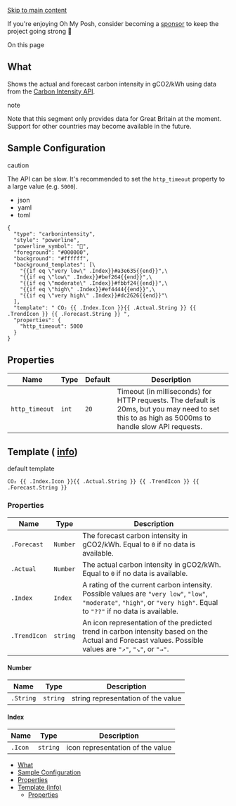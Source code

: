 [Skip to main content](https://ohmyposh.dev/docs/segments/web/carbonintensity#__docusaurus_skipToContent_fallback)

If you're enjoying Oh My Posh, consider becoming a [sponsor](https://github.com/sponsors/JanDeDobbeleer) to keep the project going strong 💪

On this page

## What [​](https://ohmyposh.dev/docs/segments/web/carbonintensity\#what "Direct link to What")

Shows the actual and forecast carbon intensity in gCO2/kWh using data from the [Carbon Intensity API](https://carbon-intensity.github.io/api-definitions).

note

Note that this segment only provides data for Great Britain at the moment. Support for other countries may become available in the future.

## Sample Configuration [​](https://ohmyposh.dev/docs/segments/web/carbonintensity\#sample-configuration "Direct link to Sample Configuration")

caution

The API can be slow. It's recommended to set the `http_timeout` property to a large value (e.g. `5000`).

- json
- yaml
- toml

```codeBlockLines_e6Vv
{
  "type": "carbonintensity",
  "style": "powerline",
  "powerline_symbol": "",
  "foreground": "#000000",
  "background": "#ffffff",
  "background_templates": [\
    "{{if eq \"very low\" .Index}}#a3e635{{end}}",\
    "{{if eq \"low\" .Index}}#bef264{{end}}",\
    "{{if eq \"moderate\" .Index}}#fbbf24{{end}}",\
    "{{if eq \"high\" .Index}}#ef4444{{end}}",\
    "{{if eq \"very high\" .Index}}#dc2626{{end}}"\
  ],
  "template": " CO₂ {{ .Index.Icon }}{{ .Actual.String }} {{ .TrendIcon }} {{ .Forecast.String }} ",
  "properties": {
    "http_timeout": 5000
  }
}

```

## Properties [​](https://ohmyposh.dev/docs/segments/web/carbonintensity\#properties "Direct link to Properties")

| Name | Type | Default | Description |
| --- | --- | --- | --- |
| `http_timeout` | `int` | `20` | Timeout (in milliseconds) for HTTP requests. The default is 20ms, but you may need to set this to as high as 5000ms to handle slow API requests. |

## Template ( [info](https://ohmyposh.dev/docs/configuration/templates)) [​](https://ohmyposh.dev/docs/segments/web/carbonintensity\#template-info "Direct link to template-info")

default template

```codeBlockLines_e6Vv
CO₂ {{ .Index.Icon }}{{ .Actual.String }} {{ .TrendIcon }} {{ .Forecast.String }}

```

### Properties [​](https://ohmyposh.dev/docs/segments/web/carbonintensity\#properties-1 "Direct link to Properties")

| Name | Type | Description |
| --- | --- | --- |
| `.Forecast` | `Number` | The forecast carbon intensity in gCO2/kWh. Equal to `0` if no data is available. |
| `.Actual` | `Number` | The actual carbon intensity in gCO2/kWh. Equal to `0` if no data is available. |
| `.Index` | `Index` | A rating of the current carbon intensity. Possible values are `"very low"`, `"low"`, `"moderate"`, `"high"`, or `"very high"`. Equal to `"??"` if no data is available. |
| `.TrendIcon` | `string` | An icon representation of the predicted trend in carbon intensity based on the Actual and Forecast values. Possible values are `"↗"`, `"↘"`, or `"→"`. |

#### Number [​](https://ohmyposh.dev/docs/segments/web/carbonintensity\#number "Direct link to Number")

| Name | Type | Description |
| --- | --- | --- |
| `.String` | `string` | string representation of the value |

#### Index [​](https://ohmyposh.dev/docs/segments/web/carbonintensity\#index "Direct link to Index")

| Name | Type | Description |
| --- | --- | --- |
| `.Icon` | `string` | icon representation of the value |

- [What](https://ohmyposh.dev/docs/segments/web/carbonintensity#what)
- [Sample Configuration](https://ohmyposh.dev/docs/segments/web/carbonintensity#sample-configuration)
- [Properties](https://ohmyposh.dev/docs/segments/web/carbonintensity#properties)
- [Template (info)](https://ohmyposh.dev/docs/segments/web/carbonintensity#template-info)
  - [Properties](https://ohmyposh.dev/docs/segments/web/carbonintensity#properties-1)